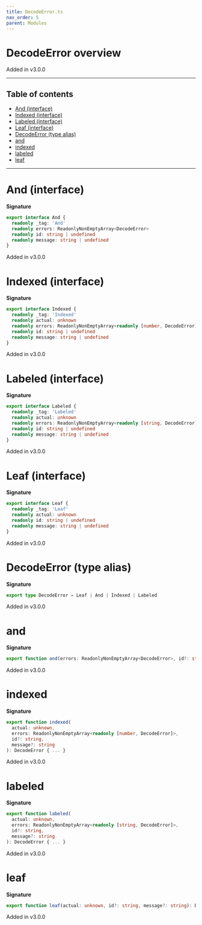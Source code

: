 ```yaml
---
title: DecodeError.ts
nav_order: 5
parent: Modules
---
```


# DecodeError overview

Added in v3.0.0

---

<h2 class="text-delta">Table of contents</h2>

- [And (interface)](#and-interface)
- [Indexed (interface)](#indexed-interface)
- [Labeled (interface)](#labeled-interface)
- [Leaf (interface)](#leaf-interface)
- [DecodeError (type alias)](#decodeerror-type-alias)
- [and](#and)
- [indexed](#indexed)
- [labeled](#labeled)
- [leaf](#leaf)

---

# And (interface)

**Signature**

```ts
export interface And {
  readonly _tag: 'And'
  readonly errors: ReadonlyNonEmptyArray<DecodeError>
  readonly id: string | undefined
  readonly message: string | undefined
}
```

Added in v3.0.0

# Indexed (interface)

**Signature**

```ts
export interface Indexed {
  readonly _tag: 'Indexed'
  readonly actual: unknown
  readonly errors: ReadonlyNonEmptyArray<readonly [number, DecodeError]>
  readonly id: string | undefined
  readonly message: string | undefined
}
```

Added in v3.0.0

# Labeled (interface)

**Signature**

```ts
export interface Labeled {
  readonly _tag: 'Labeled'
  readonly actual: unknown
  readonly errors: ReadonlyNonEmptyArray<readonly [string, DecodeError]>
  readonly id: string | undefined
  readonly message: string | undefined
}
```

Added in v3.0.0

# Leaf (interface)

**Signature**

```ts
export interface Leaf {
  readonly _tag: 'Leaf'
  readonly actual: unknown
  readonly id: string | undefined
  readonly message: string | undefined
}
```

Added in v3.0.0

# DecodeError (type alias)

**Signature**

```ts
export type DecodeError = Leaf | And | Indexed | Labeled
```

Added in v3.0.0

# and

**Signature**

```ts
export function and(errors: ReadonlyNonEmptyArray<DecodeError>, id?: string, message?: string): DecodeError { ... }
```

Added in v3.0.0

# indexed

**Signature**

```ts
export function indexed(
  actual: unknown,
  errors: ReadonlyNonEmptyArray<readonly [number, DecodeError]>,
  id?: string,
  message?: string
): DecodeError { ... }
```

Added in v3.0.0

# labeled

**Signature**

```ts
export function labeled(
  actual: unknown,
  errors: ReadonlyNonEmptyArray<readonly [string, DecodeError]>,
  id?: string,
  message?: string
): DecodeError { ... }
```

Added in v3.0.0

# leaf

**Signature**

```ts
export function leaf(actual: unknown, id?: string, message?: string): DecodeError { ... }
```

Added in v3.0.0
